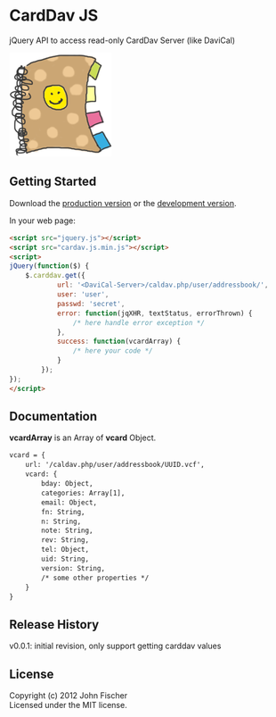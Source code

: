 # CardDav JS

jQuery API to access read-only CardDav Server (like DaviCal)

![logo!](http://github.com/jfroffice/carddav.js/blob/master/img/logo.png)

## Getting Started
Download the [production version][min] or the [development version][max].

[min]: https://raw.github.com/jfroffice/carddav.js/master/carddav.min.js
[max]: https://raw.github.com/jfroffice/carddav.js/master/carddav.js

In your web page:

```html
<script src="jquery.js"></script>
<script src="cardav.js.min.js"></script>
<script>
jQuery(function($) {
    $.carddav.get({
            url: '<DaviCal-Server>/caldav.php/user/addressbook/',
            user: 'user',
            passwd: 'secret',
            error: function(jqXHR, textStatus, errorThrown) {
                /* here handle error exception */
            },          
            success: function(vcardArray) {
                /* here your code */
            }
        });
});
</script>
```

## Documentation

__vcardArray__ is an Array of __vcard__ Object.

```html
vcard = {
    url: '/caldav.php/user/addressbook/UUID.vcf',
    vcard: {
        bday: Object,
        categories: Array[1],
        email: Object,
        fn: String,
        n: String,
        note: String,
        rev: String,
        tel: Object,
        uid: String,
        version: String,
        /* some other properties */
    }
} 
```

## Release History

v0.0.1: initial revision, only support getting carddav values

## License
Copyright (c) 2012 John Fischer  
Licensed under the MIT license.
